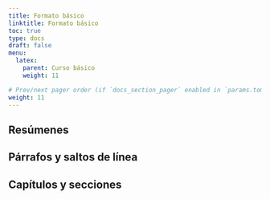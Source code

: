 ```yaml
---
title: Formato básico
linktitle: Formato básico
toc: true
type: docs
draft: false
menu:
  latex:
    parent: Curso básico
    weight: 11

# Prev/next pager order (if `docs_section_pager` enabled in `params.toml`)
weight: 11
---
```


## Resúmenes

## Párrafos y saltos de línea

## Capítulos y secciones